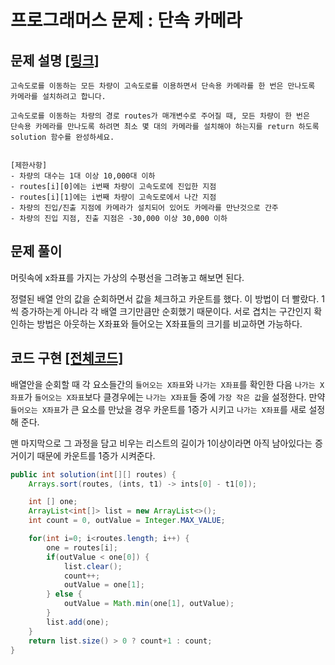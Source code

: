 # 프로그래머스 문제 : 단속 카메라

## 문제 설명 [[링크]](https://programmers.co.kr/learn/courses/30/lessons/42884)

```
고속도로를 이동하는 모든 차량이 고속도로를 이용하면서 단속용 카메라를 한 번은 만나도록 
카메라를 설치하려고 합니다.

고속도로를 이동하는 차량의 경로 routes가 매개변수로 주어질 때, 모든 차량이 한 번은 
단속용 카메라를 만나도록 하려면 최소 몇 대의 카메라를 설치해야 하는지를 return 하도록
solution 함수를 완성하세요.


[제한사항]
- 차량의 대수는 1대 이상 10,000대 이하
- routes[i][0]에는 i번째 차량이 고속도로에 진입한 지점 
- routes[i][1]에는 i번째 차량이 고속도로에서 나간 지점
- 차량의 진입/진출 지점에 카메라가 설치되어 있어도 카메라를 만난것으로 간주
- 차량의 진입 지점, 진출 지점은 -30,000 이상 30,000 이하
```



## 문제 풀이

머릿속에 x좌표를 가지는 가상의 수평선을 그려놓고 해보면 된다. 

정렬된 배열 안의 값을 순회하면서 값을 체크하고 카운트를 했다. 이 방법이 더 빨랐다. 1씩 증가하는게 아니라 각 배열 크기만큼만 순회했기 때문이다. 서로 겹치는 구간인지 확인하는 방법은 아웃하는 X좌표와 들어오는 X좌표들의 크기를 비교하면 가능하다.



## 코드 구현 [[전체코드]](./Solution.java)

배열안을 순회할 때 각 요소들간의 `들어오는 X좌표`와 `나가는 X좌표`를 확인한 다음 `나가는 X좌표`가 `들어오는 X좌표`보다 클경우에는 `나가는 X좌표`들 중에 `가장 작은 값`을 설정한다. 만약 `들어오는 X좌표`가 큰 요소를 만났을 경우 카운트를 1증가 시키고 `나가는 X좌표`를 새로 설정해 준다.

맨 마지막으로 그 과정을 담고 비우는 리스트의 길이가 1이상이라면 아직 남아있다는 증거이기 때문에 카운트를 1증가 시켜준다.

```java
public int solution(int[][] routes) {
    Arrays.sort(routes, (ints, t1) -> ints[0] - t1[0]);

    int [] one;
    ArrayList<int[]> list = new ArrayList<>();
    int count = 0, outValue = Integer.MAX_VALUE;

    for(int i=0; i<routes.length; i++) {
        one = routes[i];
        if(outValue < one[0]) {
            list.clear();
            count++;
            outValue = one[1];
        } else {
            outValue = Math.min(one[1], outValue);
        }
        list.add(one);
    }
    return list.size() > 0 ? count+1 : count;
}
```

